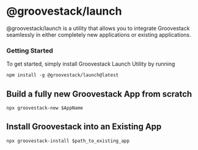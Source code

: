 # @groovestack/launch

@groovestack/launch is a utility that allows you to integrate Groovestack 
seamlessly in either completely new applications or existing applications.

### Getting Started

To get started, simply install Groovestack Launch Utility by running

`npm install -g @groovestack/launch@latest`

## Build a fully new Groovestack App from scratch

`npx groovestack-new $AppName`

## Install Groovestack into an Existing App

`npx groovestack-install $path_to_existing_app`


